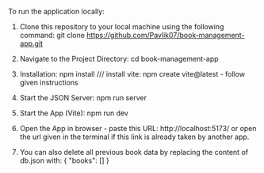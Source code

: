To run the application locally:

1) Clone this repository to your local machine using the following command:      git clone https://github.com/Pavlik07/book-management-app.git

2) Navigate to the Project Directory:      cd book-management-app

3) Installation:      npm install  ///   install vite:  npm create vite@latest    - follow given instructions

4) Start the JSON Server:      npm run server

5) Start the App (Vite):      npm run dev

6) Open the App in browser -       paste this URL: http://localhost:5173/   or open the url given in the terminal if this link is already taken by another app.

7) You can also delete all previous book data by replacing the content of db.json with:
{
  "books": []
}
